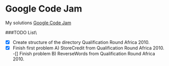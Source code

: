 # Google Code Jam
My solutions [Google Code Jam](https://code.google.com/codejam)

###TODO List\

-[x] Create structure of the directory Qualification Round Africa 2010.
-[x] Finish first problem A) StoreCredit from Qualification Round Africa 2010.
-[] Finish problem B) ReverseWords from Qualification Round Africa 2010.
